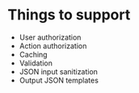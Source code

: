 # Things to support

* User authorization
* Action authorization
* Caching
* Validation
* JSON input sanitization
* Output JSON templates
